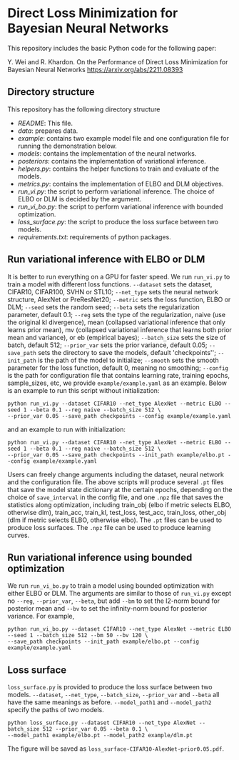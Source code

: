 # Direct Loss Minimization for Bayesian Neural Networks
This repository includes the basic Python code for the following paper:

Y. Wei and R. Khardon. On the Performance of Direct Loss Minimization for Bayesian Neural Networks
https://arxiv.org/abs/2211.08393

## Directory structure

This repository has the following directory structure
 * *README*: This file.
 * *data*: prepares data.
 * *example*: contains two example model file and one configuration file for running the demonstration below.
 * *models*: contains the implementation of the neural networks.
 * *posteriors*: contains the implementation of variational inference.
 * *helpers.py*: contains the helper functions to train and evaluate of the models.
 * *metrics.py*: contains the implementation of ELBO and DLM objectives.
 * *run_vi.py*: the script to perform variational inference. The choice of ELBO or DLM is decided by the argument.
 * *run_vi_bo.py*: the script to perform variational inference with bounded optimization.
 * *loss_surface.py*: the script to produce the loss surface between two models.
 * *requirements.txt*: requirements of python packages.

## Run variational inference with ELBO or DLM
It is better to run everything on a GPU for faster speed.
We run `run_vi.py` to train a model with different loss functions. 
`--dataset` sets the dataset, CIFAR10, CIFAR100, SVHN or STL10; 
`--net_type` sets the neural network structure, AlexNet or PreResNet20;
`--metric` sets the loss function, ELBO or DLM;
`--seed` sets the random seed;
`--beta` sets the regularization parameter, default 0.1;
`--reg` sets the type of the regularization, naive (use the original kl divergence), 
mean (collapsed variational inference that only learns prior mean), 
mv (collapsed variational inference that learns both prior mean and variance),
or eb (empirical bayes);
`--batch_size` sets the size of batch, default 512;
`--prior_var` sets the prior variance, default 0.05;
`--save_path` sets the directory to save the models, default 'checkpoints'';
`--init_path` is the path of the model to initialize;
`--smooth` sets the smooth parameter for the loss function, default 0, meaning no smoothing;
`--config` is the path for configuration file that contains learning rate, training epochs, sample_sizes, etc, 
we provide `example/example.yaml` as an example.
Below is an example to run this script without initialization:
```console
python run_vi.py --dataset CIFAR10 --net_type AlexNet --metric ELBO --seed 1 --beta 0.1 --reg naive --batch_size 512 \
--prior_var 0.05 --save_path checkpoints --config example/example.yaml
```
and an example to run with initialization:
```console
python run_vi.py --dataset CIFAR10 --net_type AlexNet --metric ELBO --seed 1 --beta 0.1 --reg naive --batch_size 512 \
--prior_var 0.05 --save_path checkpoints --init_path example/elbo.pt --config example/example.yaml
```
Users can freely change arguments including the dataset, neural network and the configuration file. 
The above scripts will produce several `.pt` files that save the model state dictionary at the certain epochs, 
depending on the choice of `save_interval` in the config file, 
and one `.npz` file that saves the statistics along optimization, including train_obj (elbo if metric selects ELBO, otherwise dlm), 
train_acc, train_kl, test_loss, test_acc, train_loss, other_obj (dlm if metric selects ELBO, otherwise elbo). 
The `.pt` files can be used to produce loss surfaces. The `.npz` file can be used to produce learning curves.

## Run variational inference using bounded optimization
We run `run_vi_bo.py` to train a model using bounded optimization with either ELBO or DLM. The arguments are similar to 
those of `run_vi.py` except no `--reg`, `--prior_var`, `--beta`, but add
`--bm` to set the l2-norm bound for posterior mean and `--bv` to set the infinity-norm bound for posterior variance.
For example,
```console
python run_vi_bo.py --dataset CIFAR10 --net_type AlexNet --metric ELBO --seed 1 --batch_size 512 --bm 50 --bv 120 \
--save_path checkpoints --init_path example/elbo.pt --config example/example.yaml
```

## Loss surface
`loss_surface.py` is provided to produce the loss surface between two models. 
`--dataset`, `--net_type`, `--batch_size`, `--prior_var` and `--beta` all have the same meanings as before.
`--model_path1` and `--model_path2` specify the paths of two models.
```console
python loss_surface.py --dataset CIFAR10 --net_type AlexNet --batch_size 512 --prior_var 0.05 --beta 0.1 \
--model_path1 example/elbo.pt --model_path2 example/dlm.pt
```
The figure will be saved as `loss_surface-CIFAR10-AlexNet-prior0.05.pdf`.
